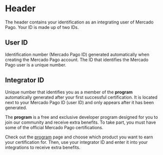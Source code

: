 # Header

The header contains your identification as an integrating user of Mercado Pago. Your ID is made up of two IDs.

## User ID

Identification number (Mercado Pago ID) generated automatically when creating the Mercado Pago account. The ID that identifies the Mercado Pago user is a unique number.

## Integrator ID

Unique number that identifies you as a member of the **<dev>program** automatically generated after your first successful certification. It is located next to your Mercado Pago ID (user ID) and only appears after it has been generated.

The **<dev>program** is a free and exclusive developer program designed for you to join our community and receive extra benefits. To take part, you must have some of the official Mercado Pago certifications. 

Check out the [<dev>program](https://www.mercadopago[FAKER][URL][DOMAIN]/developers/en/developer-program) page and choose which product you want to earn your certification for. Then, use your integrator ID and enter it into your integrations to receive extra benefits.